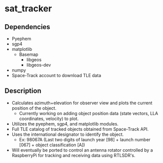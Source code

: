 # sat_tracker

## Dependencies
- Pyephem
- sgp4
- matplotlib
    - Basemap
        - libgeos
        - libgeos-dev
- numpy
- Space-Track account to download TLE data

## Description
- Calculates azimuth+elevation for observer view and plots the current position of the object.
    - Currently working on adding object position data (state vectors, LLA coordinates, velocity) to plot.
- Utilizes the pyephem, sgp4, and matplotlib modules.
- Full TLE catalog of tracked objects obtained from Space-Track API.
- Uses the international designator to identify the object.
    - Ex: 98067A (Last two digits of launch year [98] + launch number [067] + object classification [A])
- Will eventually be ported to control an antenna rotator controlled by a RaspberryPi for tracking and receiving data using RTLSDR's.
